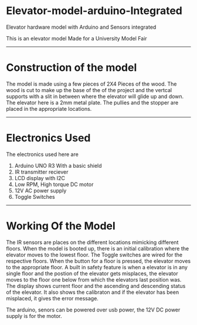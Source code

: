 # Elevator-model-arduino-Integrated
Elevator hardware model with Arduino and Sensors integrated

This is an elevator model Made for a University Model Fair
***

# Construction of the model
The model is made using a few pieces of 2X4 Pieces of the wood.
The wood is cut to make up the base of the of the project and the vertcal supports with a slit in between where the elevator will glide up and down.
The elevator here is a 2mm metal plate. The pullies and the stopper are placed in the appropriate locations.

***

# Electronics Used
The electronics used here are
1. Arduino UNO R3 With a basic shield
2. IR transmitter reciever
3. LCD display with I2C
4. Low RPM, High torque DC motor
5. 12V AC power supply
6. Toggle Switches
***

# Working Of the Model
The IR sensors are places on the different locations mimicking different floors.
When the model is booted up, there is an initial calibration where the elevator moves to the lowest floor.
The Toggle switches are wired for the respective floors. When the button for a floor is pressed, the elevator moves to the appropriate floor.
A built in safety feature is when a elevator is in any single floor and the postion of the elevator gets misplaces, the elevator moves to the floor one below from which the elevators last position was.
The display shows current floor and the ascending and descending status of the elevator. It also shows the calibraton and if the elevator has been misplaced, it gives the error message.

The arduino, senors can be powered over usb power, the 12V DC power supply is for the motor.


[pic1]: Elevator-model-arduino-Integrated/005.JPG
[pic2]: Elevator-model-arduino-Integrated/004.JPG
